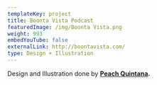 ```yaml
---
templateKey: project
title: Boonta Vista Podcast
featuredImage: /img/Boonta Vista.png
weight: 993
embedYouTube: false
externalLink: http://boontavista.com/
type: Design + Illustration
---
```

Design and Illustration done by **[Peach Quintana](https://sweatshirtmedia.com/team/#peach).**
